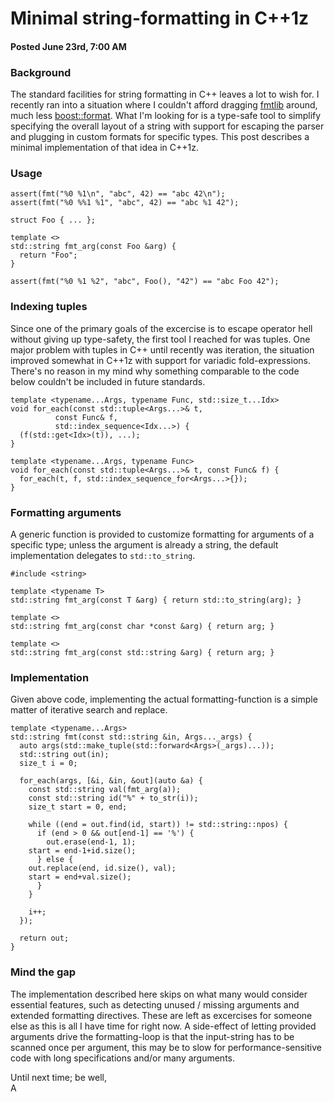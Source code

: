 # Minimal string-formatting in C++1z
#### Posted June 23rd, 7:00 AM

### Background
The standard facilities for string formatting in C++ leaves a lot to wish for. I recently ran into a situation where I couldn't afford dragging [fmtlib](https://github.com/fmtlib/fmt) around, much less [boost::format](http://www.boost.org/doc/libs/1_64_0/libs/format/). What I'm looking for is a type-safe tool to simplify specifying the overall layout of a string with support for escaping the parser and plugging in custom formats for specific types. This post describes a minimal implementation of that idea in C++1z.

### Usage
```
assert(fmt("%0 %1\n", "abc", 42) == "abc 42\n");
assert(fmt("%0 %%1 %1", "abc", 42) == "abc %1 42");

struct Foo { ... };

template <>
std::string fmt_arg(const Foo &arg) {
  return "Foo";
}

assert(fmt("%0 %1 %2", "abc", Foo(), "42") == "abc Foo 42");
```

### Indexing tuples
Since one of the primary goals of the excercise is to escape operator hell without giving up type-safety, the first tool I reached for was tuples. One major problem with tuples in C++ until recently was iteration, the situation improved somewhat in C++1z with support for variadic fold-expressions. There's no reason in my mind why something comparable to the code below couldn't be included in future standards.

```
template <typename...Args, typename Func, std::size_t...Idx>
void for_each(const std::tuple<Args...>& t,
	      const Func& f,
	      std::index_sequence<Idx...>) {
  (f(std::get<Idx>(t)), ...);
}

template <typename...Args, typename Func>
void for_each(const std::tuple<Args...>& t, const Func& f) {
  for_each(t, f, std::index_sequence_for<Args...>{});
}
```

### Formatting arguments
A generic function is provided to customize formatting for arguments of a specific type; unless the argument is already a string, the default implementation delegates to ```std::to_string```.

```
#include <string>

template <typename T>
std::string fmt_arg(const T &arg) { return std::to_string(arg); }

template <>
std::string fmt_arg(const char *const &arg) { return arg; }

template <>
std::string fmt_arg(const std::string &arg) { return arg; }
```

### Implementation
Given above code, implementing the actual formatting-function is a simple matter of iterative search and replace.

```
template <typename...Args>
std::string fmt(const std::string &in, Args..._args) {
  auto args(std::make_tuple(std::forward<Args>(_args)...));
  std::string out(in);
  size_t i = 0;
    
  for_each(args, [&i, &in, &out](auto &a) {
    const std::string val(fmt_arg(a));
    const std::string id("%" + to_str(i));
    size_t start = 0, end;

    while ((end = out.find(id, start)) != std::string::npos) {
      if (end > 0 && out[end-1] == '%') {
        out.erase(end-1, 1);
	start = end-1+id.size();
      } else {
	out.replace(end, id.size(), val);
	start = end+val.size();
      }
    }

    i++;
  });

  return out;
}
```

### Mind the gap
The implementation described here skips on what many would consider essential features, such as detecting unused / missing arguments and extended formatting directives. These are left as excercises for someone else as this is all I have time for right now. A side-effect of letting provided arguments drive the formatting-loop is that the input-string has to be scanned once per argument, this may be to slow for performance-sensitive code with long specifications and/or many arguments.

Until next time; be well,<br/>
A